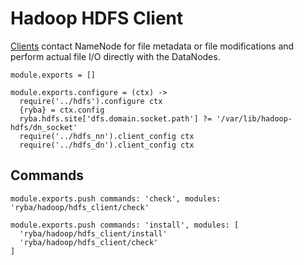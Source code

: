 
# Hadoop HDFS Client

[Clients](http://hadoop.apache.org/docs/current/hadoop-project-dist/hadoop-hdfs/HdfsUserGuide.html) contact NameNode for file metadata or file modifications and perform actual file I/O directly with the DataNodes.

    module.exports = []

    module.exports.configure = (ctx) ->
      require('../hdfs').configure ctx
      {ryba} = ctx.config
      ryba.hdfs.site['dfs.domain.socket.path'] ?= '/var/lib/hadoop-hdfs/dn_socket'
      require('../hdfs_nn').client_config ctx
      require('../hdfs_dn').client_config ctx


## Commands

    module.exports.push commands: 'check', modules: 'ryba/hadoop/hdfs_client/check'

    module.exports.push commands: 'install', modules: [
      'ryba/hadoop/hdfs_client/install'
      'ryba/hadoop/hdfs_client/check'
    ]
